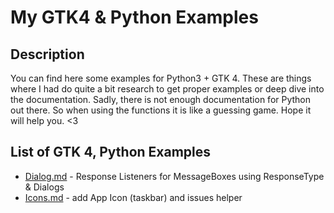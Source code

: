 # My GTK4 & Python Examples

## Description
You can find here some examples for Python3 + GTK 4. These are things where I had do quite a bit research to get proper examples or deep dive into the documentation. Sadly, there is not enough documentation for Python out there. So when using the functions it is like a guessing game. Hope it will help you. <3

## List of GTK 4, Python Examples
- [Dialog.md](Dialog.md) - Response Listeners for MessageBoxes using ResponseType & Dialogs
- [Icons.md](Icons.md) - add App Icon (taskbar) and issues helper
